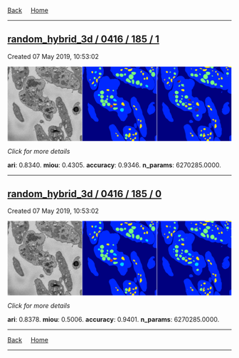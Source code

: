 
[Back](..)&nbsp;&nbsp;&nbsp;&nbsp;&nbsp;[Home](https://leapmanlab.github.io/snapshots)

---

<div class="summary"><a href="1"><h2>random_hybrid_3d / 0416 / 185 / 1</h2></a><p>Created 07 May 2019, 10:53:02
</p><a href="1"><img src="1/media/summary.png" align="center"></a><p>
<i>Click for more details</i>
</p></div>

**ari**: 0.8340. **miou**: 0.4305. **accuracy**: 0.9346. **n_params**: 6270285.0000. 

---

<div class="summary"><a href="0"><h2>random_hybrid_3d / 0416 / 185 / 0</h2></a><p>Created 07 May 2019, 10:53:02
</p><a href="0"><img src="0/media/summary.png" align="center"></a><p>
<i>Click for more details</i>
</p></div>

**ari**: 0.8378. **miou**: 0.5006. **accuracy**: 0.9401. **n_params**: 6270285.0000. 

---

[Back](..)&nbsp;&nbsp;&nbsp;&nbsp;&nbsp;[Home](https://leapmanlab.github.io/snapshots)

---